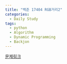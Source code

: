 ```yaml
---
title: "백준 17404 RGB거리2"
categories:
  - Daily Study
tags:
  - python
  - Algorithm
  - Dynamic Programming
  - Backjon
---
```



[문제링크](https://www.acmicpc.net/problem/17404)


<script src="https://gist.github.com/a43234e7302b486db60bd0fc439e9ffb.js"></script>